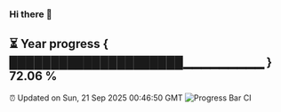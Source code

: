 ### Hi there 👋
⏳ Year progress { █████████████████████▁▁▁▁▁▁▁▁▁ } 72.06 %
---
⏰ Updated on Sun, 21 Sep 2025 00:46:50 GMT
![Progress Bar CI](https://github.com/Moyi321/Moyi321/workflows/Progress%20Bar%20CI/badge.svg)
